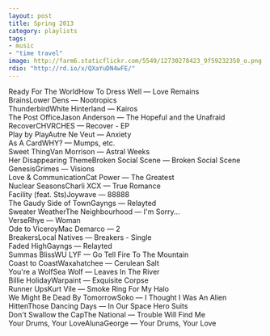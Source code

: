 ```yaml
---
layout: post
title: Spring 2013
category: playlists
tags:
- music
- "time travel"
image: http://farm6.staticflickr.com/5549/12730278423_9f59232350_o.png
rdio: "http://rd.io/x/QXaYuDN4wFE/"
---
```

<div class="playlist"><div class="playlist-track"><span class="track-name">Ready For The World</span><span class="track-artist">How To Dress Well</span><span class="track-album"> — Love Remains</span></div><div class="playlist-track"><span class="track-name">Brains</span><span class="track-artist">Lower Dens</span><span class="track-album"> — Nootropics</span></div><div class="playlist-track"><span class="track-name">Thunderbird</span><span class="track-artist">White Hinterland</span><span class="track-album"> — Kairos</span></div><div class="playlist-track"><span class="track-name">The Post Office</span><span class="track-artist">Jason Anderson</span><span class="track-album"> — The Hopeful and the Unafraid</span></div><div class="playlist-track"><span class="track-name">Recover</span><span class="track-artist">CHVRCHES</span><span class="track-album"> — Recover - EP</span></div><div class="playlist-track"><span class="track-name">Play by Play</span><span class="track-artist">Autre Ne Veut</span><span class="track-album"> — Anxiety</span></div><div class="playlist-track"><span class="track-name">As A Card</span><span class="track-artist">WHY?</span><span class="track-album"> — Mumps, etc.</span></div><div class="playlist-track"><span class="track-name">Sweet Thing</span><span class="track-artist">Van Morrison</span><span class="track-album"> — Astral Weeks</span></div><div class="playlist-track"><span class="track-name">Her Disappearing Theme</span><span class="track-artist">Broken Social Scene</span><span class="track-album"> — Broken Social Scene</span></div><div class="playlist-track"><span class="track-name">Genesis</span><span class="track-artist">Grimes</span><span class="track-album"> — Visions</span></div><div class="playlist-track"><span class="track-name">Love &amp; Communication</span><span class="track-artist">Cat Power</span><span class="track-album"> — The Greatest</span></div><div class="playlist-track"><span class="track-name">Nuclear Seasons</span><span class="track-artist">Charli XCX</span><span class="track-album"> — True Romance</span></div><div class="playlist-track"><span class="track-name">Facility (feat. Sts)</span><span class="track-artist">Joywave</span><span class="track-album"> — 88888</span></div><div class="playlist-track"><span class="track-name">The Gaudy Side of Town</span><span class="track-artist">Gayngs</span><span class="track-album"> — Relayted</span></div><div class="playlist-track"><span class="track-name">Sweater Weather</span><span class="track-artist">The Neighbourhood</span><span class="track-album"> — I'm Sorry...</span></div><div class="playlist-track"><span class="track-name">Verse</span><span class="track-artist">Rhye</span><span class="track-album"> — Woman</span></div><div class="playlist-track"><span class="track-name">Ode to Viceroy</span><span class="track-artist">Mac Demarco</span><span class="track-album"> — 2</span></div><div class="playlist-track"><span class="track-name">Breakers</span><span class="track-artist">Local Natives</span><span class="track-album"> — Breakers - Single</span></div><div class="playlist-track"><span class="track-name">Faded High</span><span class="track-artist">Gayngs</span><span class="track-album"> — Relayted</span></div><div class="playlist-track"><span class="track-name">Summas Bliss</span><span class="track-artist">WU LYF</span><span class="track-album"> — Go Tell Fire To The Mountain</span></div><div class="playlist-track"><span class="track-name">Coast to Coast</span><span class="track-artist">Waxahatchee</span><span class="track-album"> — Cerulean Salt</span></div><div class="playlist-track"><span class="track-name">You're a Wolf</span><span class="track-artist">Sea Wolf</span><span class="track-album"> — Leaves In The River</span></div><div class="playlist-track"><span class="track-name">Billie Holiday</span><span class="track-artist">Warpaint</span><span class="track-album"> — Exquisite Corpse</span></div><div class="playlist-track"><span class="track-name">Runner Ups</span><span class="track-artist">Kurt Vile</span><span class="track-album"> — Smoke Ring For My Halo</span></div><div class="playlist-track"><span class="track-name">We Might Be Dead By Tomorrow</span><span class="track-artist">Soko</span><span class="track-album"> — I Thought I Was An Alien</span></div><div class="playlist-track"><span class="track-name">Hitten</span><span class="track-artist">Those Dancing Days</span><span class="track-album"> — In Our Space Hero Suits</span></div><div class="playlist-track"><span class="track-name">Don't Swallow the Cap</span><span class="track-artist">The National</span><span class="track-album"> — Trouble Will Find Me</span></div><div class="playlist-track"><span class="track-name">Your Drums, Your Love</span><span class="track-artist">AlunaGeorge</span><span class="track-album"> — Your Drums, Your Love</span></div></div>